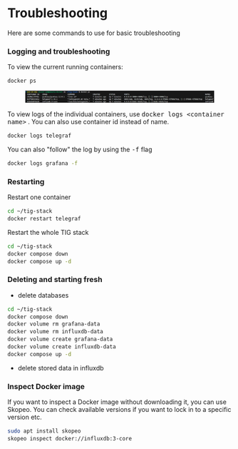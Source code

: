 # Troubleshooting

Here are some commands to use for basic troubleshooting

### Logging and troubleshooting

To view the current running containers:

```bash
docker ps
```

<div data-full-width="true"><figure><img src="../../.gitbook/assets/image (6).png" alt=""><figcaption></figcaption></figure></div>

To view logs of the individual containers, use <kbd>docker logs \<container name></kbd> . You can also use container id instead of name.

```bash
docker logs telegraf
```

You can also "follow" the log by using the <kbd>-f</kbd> flag

```bash
docker logs grafana -f
```

### Restarting

Restart one container

```bash
cd ~/tig-stack
docker restart telegraf
```

Restart the whole TIG stack

```bash
cd ~/tig-stack
docker compose down
docker compose up -d
```

### Deleting and starting fresh

* delete databases

```bash
cd ~/tig-stack
docker compose down
docker volume rm grafana-data
docker volume rm influxdb-data
docker volume create grafana-data
docker volume create influxdb-data
docker compose up -d
```

* delete stored data in influxdb



### Inspect Docker image

If you want to inspect a Docker image without downloading it, you can use Skopeo. You can check available versions if you want to lock in to a specific version etc.

```bash
sudo apt install skopeo
skopeo inspect docker://influxdb:3-core
```
